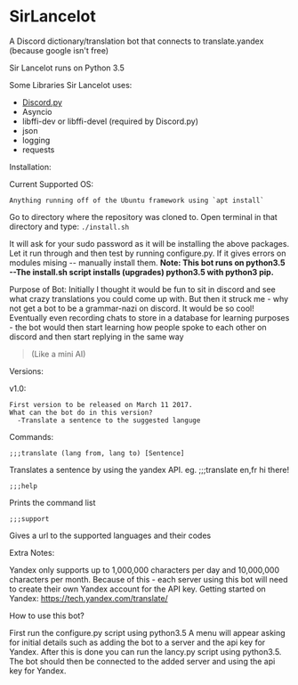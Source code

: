 # SirLancelot
A Discord dictionary/translation bot that connects to translate.yandex (because google isn't free)

Sir Lancelot runs on Python 3.5

Some Libraries Sir Lancelot uses:
- [Discord.py](https://github.com/Rapptz/discord.py)
- Asyncio
- libffi-dev or libffi-devel (required by Discord.py)
- json
- logging
- requests

Installation:

  Current Supported OS:
  
    Anything running off of the Ubuntu framework using `apt install`
  
  Go to directory where the repository was cloned to. Open terminal in that directory and type:
    `./install.sh`
    
  It will ask for your sudo password as it will be installing the above packages.
  Let it run through and then test by running configure.py.
  If it gives errors on modules mising -- manually install them.
  <b>Note: This bot runs on python3.5 --The install.sh script installs (upgrades) python3.5 with python3 pip.</b>
  
Purpose of Bot:
  Initially I thought it would be fun to sit in discord and see what crazy translations you could come up with.
  But then it struck me - why not get a bot to be a grammar-nazi on discord. It would be so cool!
  Eventually even recording chats to store in a database for learning purposes - the bot would then start learning how people 
  spoke to each other on discord and then start replying in the same way 
  > (Like a mini AI)
  
Versions:

  v1.0: 
  
    First version to be released on March 11 2017.
    What can the bot do in this version?
      -Translate a sentence to the suggested languge
      
Commands:

    ;;;translate (lang from, lang to) [Sentence]
    
Translates a sentence by using the yandex API.
     eg. ;;;translate en,fr hi there!

    ;;;help
    
Prints the command list
    
    ;;;support
    
Gives a url to the supported languages and their codes
    
 Extra Notes:
 
  Yandex only supports up to 1,000,000 characters per day and 10,000,000 characters per month.
  Because of this - each server using this bot will need to create their own Yandex account for the API key.
  Getting started on Yandex: https://tech.yandex.com/translate/
  
 
 How to use this bot?
  
  First run the configure.py script using python3.5
  A menu will appear asking for initial details such as adding the bot to a server and the api key for Yandex.
  After this is done you can run the lancy.py script using python3.5.
  The bot should then be connected to the added server and using the api key for Yandex.
